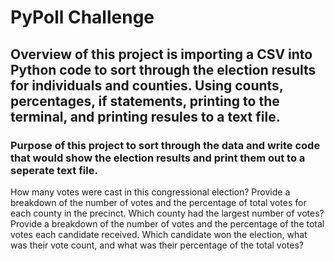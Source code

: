 # PyPoll Challenge

## Overview of this project is importing a CSV into Python code to sort through the election results for individuals and counties. Using counts, percentages, if statements, printing to the terminal, and printing resules to a text file.  

### Purpose of this project to sort through the data and write code that would show the election results and print them out to a seperate text file.

How many votes were cast in this congressional election?
Provide a breakdown of the number of votes and the percentage of total votes for each county in the precinct.
Which county had the largest number of votes?
Provide a breakdown of the number of votes and the percentage of the total votes each candidate received.
Which candidate won the election, what was their vote count, and what was their percentage of the total votes?
